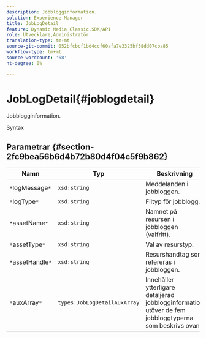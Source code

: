 ```yaml
---
description: Jobblogginformation.
solution: Experience Manager
title: JobLogDetail
feature: Dynamic Media Classic,SDK/API
role: Utvecklare,Administratör
translation-type: tm+mt
source-git-commit: 052bfcbcf1bd4ccf60afa7e3325bf58dd07cba85
workflow-type: tm+mt
source-wordcount: '68'
ht-degree: 0%

---
```



# JobLogDetail{#joblogdetail}

Jobblogginformation.

Syntax

## Parametrar {#section-2fc9bea56b6d4b72b80d4f04c5f9b862}

| Namn | Typ | Beskrivning |
|---|---|---|
| `*`logMessage`*` | `xsd:string` | Meddelanden i jobbloggen. |
| `*`logType`*` | `xsd:string` | Filtyp för jobblogg. |
| `*`assetName`*` | `xsd:string` | Namnet på resursen i jobbloggen (valfritt). |
| `*`assetType`*` | `xsd:string` | Val av resurstyp. |
| `*`assetHandle`*` | `xsd:string` | Resurshandtag som refereras i jobbloggen. |
| `*`auxArray`*` | `types:JobLogDetailAuxArray` | Innehåller ytterligare detaljerad jobblogginformation utöver de fem jobbloggtyperna som beskrivs ovan. |

